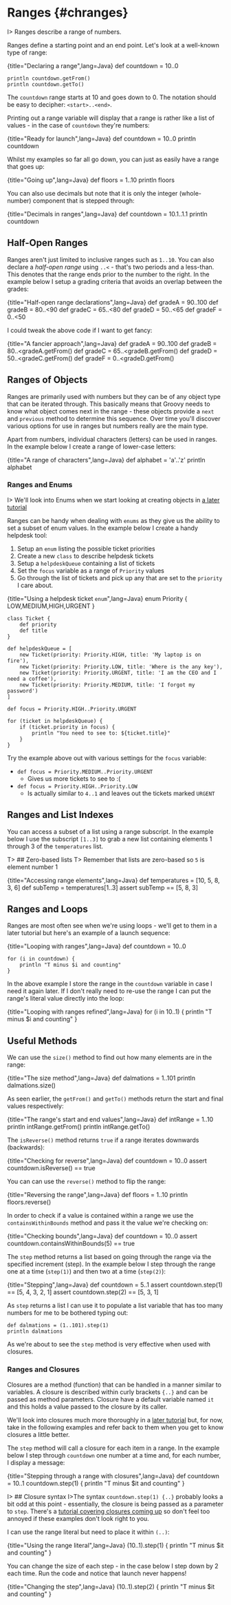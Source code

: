 # Ranges {#chranges}

I> Ranges describe a range of numbers.

Ranges define a starting point and an end point. Let's look at a well-known type of range:

{title="Declaring a range",lang=Java}
	def countdown = 10..0

	println countdown.getFrom()
	println countdown.getTo()


The `countdown` range starts at 10 and goes down to 0. The notation should be easy to decipher: `<start>..<end>`.

Printing out a range variable will display that a range is rather like a list of values - in the case of `countdown` they're numbers:

{title="Ready for launch",lang=Java}
	def countdown = 10..0
	println countdown


Whilst my examples so far all go down, you can just as easily have a range that goes up:

{title="Going up",lang=Java}
	def floors = 1..10
	println floors


You can also use decimals but note that it is only the integer (whole-number) component that is stepped through:

{title="Decimals in ranges",lang=Java}
	def countdown = 10.1..1.1
	println countdown


## Half-Open Ranges

Ranges aren't just limited to inclusive ranges such as `1..10`. You can also declare a _half-open range_ using `..<` - that's two periods and a less-than. This denotes that the range ends prior to the number to the right. In the example below I setup a grading criteria that avoids an overlap between the grades:

{title="Half-open range declarations",lang=Java}
	def gradeA = 90..100
	def gradeB = 80..<90
	def gradeC = 65..<80
	def gradeD = 50..<65
	def gradeF = 0..<50


I could tweak the above code if I want to get fancy:

{title="A fancier approach",lang=Java}
	def gradeA = 90..100
	def gradeB = 80..<gradeA.getFrom()
	def gradeC = 65..<gradeB.getFrom()
	def gradeD = 50..<gradeC.getFrom()
	def gradeF = 0..<gradeD.getFrom()


## Ranges of Objects

Ranges are primarily used with numbers but they can be of any object type that can be iterated through. This basically means that Groovy needs to know what object comes next in the range - these objects provide a `next` and `previous` method to determine this sequence. Over time you'll discover various options for use in ranges but numbers really are the main type.

Apart from numbers, individual characters (letters) can be used in ranges. In the example below I create a range of lower-case letters:

{title="A range of characters",lang=Java}
	def alphabet = 'a'..'z'
	println alphabet


### Ranges and Enums

I> We'll look into Enums when we start looking at creating objects in [a later tutorial](#chenums)

Ranges can be handy when dealing with `enums` as they give us the ability to set a subset of enum values. In the example below I create a handy helpdesk tool:

1. Setup an `enum` listing the possible ticket priorities
2. Create a new `class` to describe helpdesk tickets
3. Setup a `helpdeskQueue` containing a list of tickets
4. Set the `focus` variable as a range of `Priority` values
5. Go through the list of tickets and pick up any that are set to the `priority` I care about.

{title="Using a helpdesk ticket `enum`",lang=Java}
	enum Priority {
	    LOW,MEDIUM,HIGH,URGENT
	}

	class Ticket {
	    def priority
	    def title
	}

	def helpdeskQueue = [
	    new Ticket(priority: Priority.HIGH, title: 'My laptop is on fire'),
	    new Ticket(priority: Priority.LOW, title: 'Where is the any key'),
	    new Ticket(priority: Priority.URGENT, title: 'I am the CEO and I need a coffee'),
	    new Ticket(priority: Priority.MEDIUM, title: 'I forgot my password')
	]

	def focus = Priority.HIGH..Priority.URGENT

	for (ticket in helpdeskQueue) {
	    if (ticket.priority in focus) {
	        println "You need to see to: ${ticket.title}"
	    }
	}


Try the example above out with various settings for the `focus` variable:

- `def focus = Priority.MEDIUM..Priority.URGENT`
	- Gives us more tickets to see to :(
- `def focus = Priority.HIGH..Priority.LOW`
	- Is actually similar to `4..1` and leaves out the tickets marked `URGENT`

## Ranges and List Indexes

You can access a subset of a list using a range subscript. In the example below I use the subscript `[1..3]` to grab a new list containing elements 1 through 3 of the `temperatures` list.

T> ## Zero-based lists
T> Remember that lists are zero-based so `5` is element number 1

{title="Accessing range elements",lang=Java}
	def temperatures = [10, 5, 8, 3, 6]
	def subTemp = temperatures[1..3]
	assert subTemp == [5, 8, 3]


## Ranges and Loops

Ranges are most often see when we're using loops - we'll get to them in a later tutorial but here's an example of a launch sequence:

{title="Looping with ranges",lang=Java}
	def countdown = 10..0

	for (i in countdown) {
	    println "T minus $i and counting"
	}


In the above example I store the range in the `countdown` variable in case I need it again later. If I don't really need to re-use the range I can put the range's literal value directly into the loop:

{title="Looping with ranges refined",lang=Java}
	for (i in 10..1) {
	    println "T minus $i and counting"
	}


## Useful Methods

We can use the `size()` method to find out how many elements are in the range:

{title="The size method",lang=Java}
	def dalmations = 1..101
	println dalmations.size()


As seen earlier, the `getFrom()` and `getTo()` methods return the start and final values respectively:

{title="The range's start and end values",lang=Java}
	def intRange = 1..10
	println intRange.getFrom()
	println intRange.getTo()


The `isReverse()` method returns `true` if a range iterates downwards (backwards):

{title="Checking for reverse",lang=Java}
	def countdown = 10..0
	assert countdown.isReverse() == true


You can can use the `reverse()` method to flip the range:

{title="Reversing the range",lang=Java}
	def floors = 1..10
	println floors.reverse()


In order to check if a value is contained within a range we use the `containsWithinBounds` method and pass it the value we're checking on:

{title="Checking bounds",lang=Java}
	def countdown = 10..0
	assert countdown.containsWithinBounds(5) == true


The `step` method returns a list based on going through the range via the specified increment (step). In the example below I step through the range one at a time (`step(1)`) and then two at a time (`step(2)`):

{title="Stepping",lang=Java}
	def countdown = 5..1
	assert countdown.step(1) == [5, 4, 3, 2, 1]
	assert countdown.step(2) == [5, 3, 1]


As `step` returns a list I can use it to populate a list variable that has too many numbers for me to be bothered typing out:


	def dalmations = (1..101).step(1)
	println dalmations


As we're about to see the `step` method is very effective when used with closures.

### Ranges and Closures

Closures are a method (function) that can be handled in a manner similar to variables. A closure is described within curly brackets `{..}` and can be passed as method parameters.  Closure have a default variable named `it` and this holds a value passed to the closure by its caller.

We'll look into closures much more thoroughly in a [later tutorial](#chclosures) but, for now, take in the following examples and refer back to them when you get to know closures a little better.

The `step` method will call a closure for each item in a range. In the example below I step through `countdown` one number at a time and, for each number, I display a message:

{title="Stepping through a range with closures",lang=Java}
	def countdown = 10..1
	countdown.step(1) {
	    println "T minus $it and counting"
	}

I> ## Closure syntax
I>The syntax `countdown.step(1) {..}` probably looks a bit odd at this point - essentially, the closure is being passed as a parameter to `step`. There's a [tutorial covering closures coming up](#chclosures) so don't feel too annoyed if these examples don't look right to you.

I can use the range literal but need to place it within `(..)`:

{title="Using the range literal",lang=Java}
	(10..1).step(1) {
	    println "T minus $it and counting"
	}


You can change the size of each step - in the case below I step down by 2 each time. Run the code and notice that launch never happens!

{title="Changing the step",lang=Java}
	(10..1).step(2) {
	    println "T minus $it and counting"
	}

